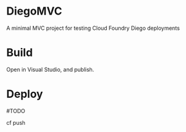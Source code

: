 # DiegoMVC
A minimal MVC project for testing Cloud Foundry Diego deployments

# Build

Open in Visual Studio, and publish.

# Deploy

#TODO

cf push
